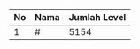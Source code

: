 | No | Nama            | Jumlah Level |
|----|-----------------|--------------|
| 1  | #    |    5154        |
